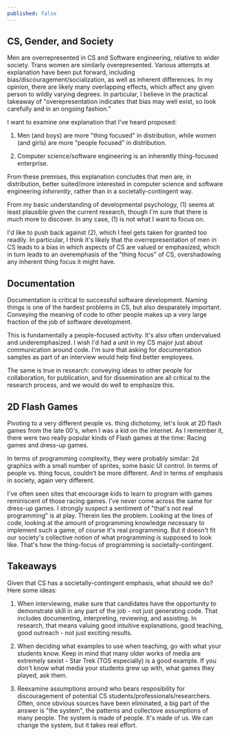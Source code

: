 ```yaml
---
published: false
---
```

## CS, Gender, and Society

Men are overrepresented in CS and Software engineering, relative to wider society. Trans women are similarly overepresented. Various attempts at explanation have been put forward, including bias/discouragement/socialization, as well as inherent differences. In my opinion, there are likely many overlapping effects, which affect any given person to wildly varying degrees. In particular, I believe in the practical takeaway of "overepresentation indicates that bias may well exist, so look carefully and in an ongoing fashion."

I want to examine one explanation that I've heard proposed:

1. Men (and boys) are more "thing focused" in distribution, while women (and girls) are more "people focused" in distribution.

2. Computer science/software engineering is an inherently thing-focused enterprise.

From these premises, this explanation concludes that men are, in distribution, better suited/more interested in computer science and software engineering *inherently*, rather than in a societally-contingent way.

From my basic understanding of developmental psychology, (1) seems at least plausible given the current research, though I'm sure that there is much more to discover. In any case, (1) is not what I want to focus on.

I'd like to push back against (2), which I feel gets taken for granted too readily. In particular, I think it's likely that the overrepresentation of men in CS leads to a bias in which aspects of CS are valued or emphasized, which in turn leads to an overemphasis of the "thing focus" of CS, overshadowing any inherent thing focus it might have.

## Documentation

Documentation is critical to successful software development. Naming things is one of the hardest problems in CS, but also desparately important. Conveying the meaning of code to other people makes up a very large fraction of the job of software development.

This is fundamentally a people-focused activity. It's also often undervalued and underemphasized. I wish I'd had a unit in my CS major just about communication around code. I'm sure that asking for documentation samples as part of an interview would help find better employees.

The same is true in research: conveying ideas to other people for collaboration, for publication, and for dissemination are all critical to the research process, and we would do well to emphasize this.

## 2D Flash Games

Pivoting to a very different people vs. thing dichotomy, let's look at 2D flash games from the late 00's, when I was a kid on the internet. As I remember it, there were two really popular kinds of Flash games at the time: Racing games and dress-up games.

In terms of programming complexity, they were probably similar: 2d graphics with a small number of sprites, some basic UI control. In terms of people vs. thing focus,  couldn't be more different. And in terms of emphasis in society, again very different.

I've often seen sites that encourage kids to learn to program with games reminiscent of those racing games. I've never come across the same for dress-up games. I strongly suspect a sentiment of "that's not real programming" is at play. Therein lies the problem. Looking at the lines of code, looking at the amount of programming knowledge necessary to implement such a game, of course it's real programming. But it doesn't fit our society's collective notion of what programming is supposed to look like. That's how the thing-focus of programming is societally-contingent.

## Takeaways

Given that CS has a societally-contingent emphasis, what should we do? Here some ideas:

1. When interviewing, make sure that candidates have the opportunity to demonstrate skill in any part of the job - not just generating code. That includes documenting, interpreting, reviewing, and assisting. In research, that means valuing good intuitive explanations, good teaching, good outreach - not just exciting results.

2. When deciding what examples to use when teaching, go with what your students know. Keep in mind that many older works of media are extremely sexist - Star Trek (TOS especially) is a good example. If you don't know what media your students grew up with, what games they played, ask them.

3. Reexamine assumptions around who bears resposibility for discouragement of potential CS students/professionals/researchers. Often, once obvious sources have been eliminated, a big part of the answer is "the system", the patterns and collectove assumptions of many people. The system is made of people. It's made of us. We can change the system, but it takes real effort.
